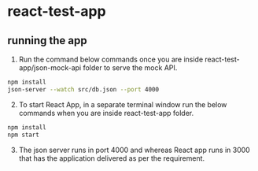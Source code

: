 # react-test-app

## running the app
1. Run the command below commands once you are inside react-test-app/json-mock-api folder to serve the mock API. 
```bash
npm install
json-server --watch src/db.json --port 4000
```
2. To start React App, in a separate terminal window run the below commands when you are inside react-test-app folder.
```bash
npm install
npm start
```
3. The json server runs in port 4000 and whereas React app runs in 3000 that has the application delivered as per the requirement.
